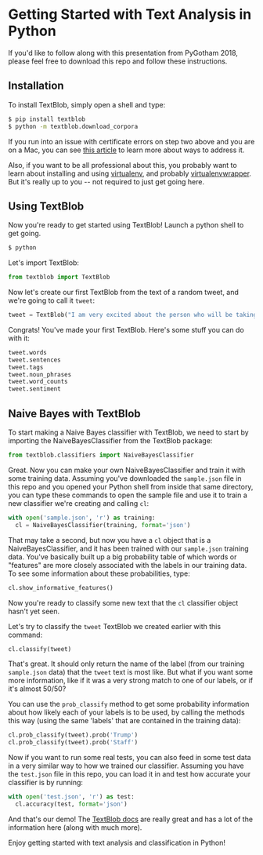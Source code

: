 # Getting Started with Text Analysis in Python

If you'd like to follow along with this presentation from PyGotham 2018, please feel free to download this repo and follow these instructions.

## Installation
To install TextBlob, simply open a shell and type:
```sh
$ pip install textblob
$ python -m textblob.download_corpora
```
If you run into an issue with certificate errors on step two above and you are on a Mac, you can see [this article](http://www.cdotson.com/2017/01/sslerror-with-python-3-6-x-on-macos-sierra/) to learn more about ways to address it.

Also, if you want to be all professional about this, you probably want to learn about installing and using [virtualenv](https://virtualenv.pypa.io/en/stable/), and probably [virtualenvwrapper](https://virtualenvwrapper.readthedocs.io/en/latest/). But it's really up to you -- not required to just get going here.

## Using TextBlob
Now you're ready to get started using TextBlob! Launch a python shell to get going.
```sh
$ python
```
Let's import TextBlob:
```py
from textblob import TextBlob
```
Now let's create our first TextBlob from the text of a random tweet, and we're going to call it `tweet`:
```py
tweet = TextBlob("I am very excited about the person who will be taking the place of Don McGahn as White House Councel! I liked Don, but he was NOT responsible for me not firing Bob Mueller or Jeff Sessions. So much Fake Reporting and Fake News! ")
```
Congrats! You've made your first TextBlob. Here's some stuff you can do with it:
```py
tweet.words
tweet.sentences
tweet.tags
tweet.noun_phrases
tweet.word_counts
tweet.sentiment
```

## Naive Bayes with TextBlob
To start making a Naive Bayes classifier with TextBlob, we need to start by importing the NaiveBayesClassifier from the TextBlob package:
```py
from textblob.classifiers import NaiveBayesClassifier
```
Great. Now you can make your own NaiveBayesClassifier and train it with some training data. Assuming you've downloaded the `sample.json` file in this repo and you opened your Python shell from inside that same directory, you can type these commands to open the sample file and use it to train a new classifier we're creating and calling `cl`:
```py
with open('sample.json', 'r') as training:
  cl = NaiveBayesClassifier(training, format='json')
```
That may take a second, but now you have a `cl` object that is a NaiveBayesClassifier, and it has been trained with our `sample.json` training data. You've basically built up a big probability table of which words or "features" are more closely associated with the labels in our training data. To see some information about these probabilities, type:
```py
cl.show_informative_features()
```
Now you're ready to classify some new text that the `cl` classifier object hasn't yet seen.

Let's try to classify the `tweet` TextBlob we created earlier with this command:
```py
cl.classify(tweet)
```
That's great. It should only return the name of the label (from our training `sample.json` data) that the `tweet` text is most like. But what if you want some more information, like if it was a very strong match to one of our labels, or if it's almost 50/50?

You can use the `prob_classify` method to get some probability information about how likely each of your labels is to be used, by calling the methods this way (using the same 'labels' that are contained in the training data):
```py
cl.prob_classify(tweet).prob('Trump')
cl.prob_classify(tweet).prob('Staff')
```

Now if you want to run some real tests, you can also feed in some test data in a very similar way to how we trained our classifier. Assuming you have the `test.json` file in this repo, you can load it in and test how accurate your classifier is by running:
```py
with open('test.json', 'r') as test:
  cl.accuracy(test, format='json')
```

And that's our demo! The [TextBlob docs](https://textblob.readthedocs.io/en/dev/index.html) are really great and has a lot of the information here (along with much more). 

Enjoy getting started with text analysis and classification in Python!
